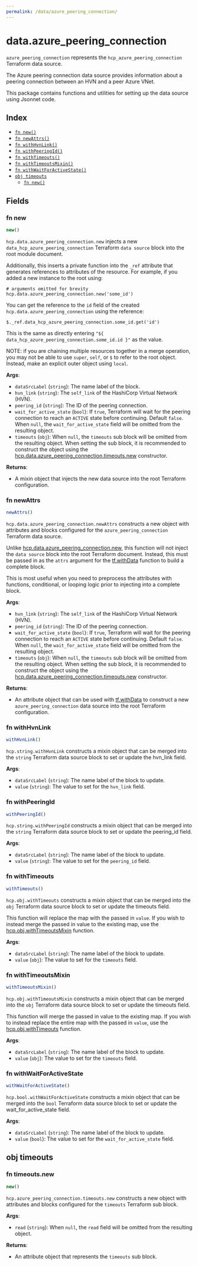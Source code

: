 ```yaml
---
permalink: /data/azure_peering_connection/
---
```


# data.azure_peering_connection

`azure_peering_connection` represents the `hcp_azure_peering_connection` Terraform data source.

The Azure peering connection data source provides information about a peering connection between an HVN and a peer Azure VNet.

This package contains functions and utilities for setting up the data source using Jsonnet code.


## Index

* [`fn new()`](#fn-new)
* [`fn newAttrs()`](#fn-newattrs)
* [`fn withHvnLink()`](#fn-withhvnlink)
* [`fn withPeeringId()`](#fn-withpeeringid)
* [`fn withTimeouts()`](#fn-withtimeouts)
* [`fn withTimeoutsMixin()`](#fn-withtimeoutsmixin)
* [`fn withWaitForActiveState()`](#fn-withwaitforactivestate)
* [`obj timeouts`](#obj-timeouts)
  * [`fn new()`](#fn-timeoutsnew)

## Fields

### fn new

```ts
new()
```


`hcp.data.azure_peering_connection.new` injects a new `data_hcp_azure_peering_connection` Terraform `data source`
block into the root module document.

Additionally, this inserts a private function into the `_ref` attribute that generates references to attributes of the
resource. For example, if you added a new instance to the root using:

    # arguments omitted for brevity
    hcp.data.azure_peering_connection.new('some_id')

You can get the reference to the `id` field of the created `hcp.data.azure_peering_connection` using the reference:

    $._ref.data_hcp_azure_peering_connection.some_id.get('id')

This is the same as directly entering `"${ data_hcp_azure_peering_connection.some_id.id }"` as the value.

NOTE: if you are chaining multiple resources together in a merge operation, you may not be able to use `super`, `self`,
or `$` to refer to the root object. Instead, make an explicit outer object using `local`.

**Args**:
  - `dataSrcLabel` (`string`): The name label of the block.
  - `hvn_link` (`string`): The `self_link` of the HashiCorp Virtual Network (HVN).
  - `peering_id` (`string`): The ID of the peering connection.
  - `wait_for_active_state` (`bool`): If `true`, Terraform will wait for the peering connection to reach an `ACTIVE` state before continuing. Default `false`. When `null`, the `wait_for_active_state` field will be omitted from the resulting object.
  - `timeouts` (`obj`):  When `null`, the `timeouts` sub block will be omitted from the resulting object. When setting the sub block, it is recommended to construct the object using the [hcp.data.azure_peering_connection.timeouts.new](#fn-azure_peering_connectiontimeoutsnew) constructor.

**Returns**:
- A mixin object that injects the new data source into the root Terraform configuration.


### fn newAttrs

```ts
newAttrs()
```


`hcp.data.azure_peering_connection.newAttrs` constructs a new object with attributes and blocks configured for the `azure_peering_connection`
Terraform data source.

Unlike [hcp.data.azure_peering_connection.new](#fn-azure_peering_connectionnew), this function will not inject the `data source`
block into the root Terraform document. Instead, this must be passed in as the `attrs` argument for the
[tf.withData](https://github.com/tf-libsonnet/core/tree/main/docs#fn-withdata) function to build a complete block.

This is most useful when you need to preprocess the attributes with functions, conditional, or looping logic prior to
injecting into a complete block.

**Args**:
  - `hvn_link` (`string`): The `self_link` of the HashiCorp Virtual Network (HVN).
  - `peering_id` (`string`): The ID of the peering connection.
  - `wait_for_active_state` (`bool`): If `true`, Terraform will wait for the peering connection to reach an `ACTIVE` state before continuing. Default `false`. When `null`, the `wait_for_active_state` field will be omitted from the resulting object.
  - `timeouts` (`obj`):  When `null`, the `timeouts` sub block will be omitted from the resulting object. When setting the sub block, it is recommended to construct the object using the [hcp.data.azure_peering_connection.timeouts.new](#fn-azure_peering_connectiontimeoutsnew) constructor.

**Returns**:
  - An attribute object that can be used with [tf.withData](https://github.com/tf-libsonnet/core/tree/main/docs#fn-withdata) to construct a new `azure_peering_connection` data source into the root Terraform configuration.


### fn withHvnLink

```ts
withHvnLink()
```

`hcp.string.withHvnLink` constructs a mixin object that can be merged into the `string`
Terraform data source block to set or update the hvn_link field.



**Args**:
  - `dataSrcLabel` (`string`): The name label of the block to update.
  - `value` (`string`): The value to set for the `hvn_link` field.


### fn withPeeringId

```ts
withPeeringId()
```

`hcp.string.withPeeringId` constructs a mixin object that can be merged into the `string`
Terraform data source block to set or update the peering_id field.



**Args**:
  - `dataSrcLabel` (`string`): The name label of the block to update.
  - `value` (`string`): The value to set for the `peering_id` field.


### fn withTimeouts

```ts
withTimeouts()
```

`hcp.obj.withTimeouts` constructs a mixin object that can be merged into the `obj`
Terraform data source block to set or update the timeouts field.

This function will replace the map with the passed in `value`. If you wish to instead merge the
passed in value to the existing map, use the [hcp.obj.withTimeoutsMixin](TODO) function.

**Args**:
  - `dataSrcLabel` (`string`): The name label of the block to update.
  - `value` (`obj`): The value to set for the `timeouts` field.


### fn withTimeoutsMixin

```ts
withTimeoutsMixin()
```

`hcp.obj.withTimeoutsMixin` constructs a mixin object that can be merged into the `obj`
Terraform data source block to set or update the timeouts field.

This function will merge the passed in value to the existing map. If you wish
to instead replace the entire map with the passed in `value`, use the [hcp.obj.withTimeouts](TODO)
function.


**Args**:
  - `dataSrcLabel` (`string`): The name label of the block to update.
  - `value` (`obj`): The value to set for the `timeouts` field.


### fn withWaitForActiveState

```ts
withWaitForActiveState()
```

`hcp.bool.withWaitForActiveState` constructs a mixin object that can be merged into the `bool`
Terraform data source block to set or update the wait_for_active_state field.



**Args**:
  - `dataSrcLabel` (`string`): The name label of the block to update.
  - `value` (`bool`): The value to set for the `wait_for_active_state` field.


## obj timeouts



### fn timeouts.new

```ts
new()
```


`hcp.azure_peering_connection.timeouts.new` constructs a new object with attributes and blocks configured for the `timeouts`
Terraform sub block.



**Args**:
  - `read` (`string`):  When `null`, the `read` field will be omitted from the resulting object.

**Returns**:
  - An attribute object that represents the `timeouts` sub block.
